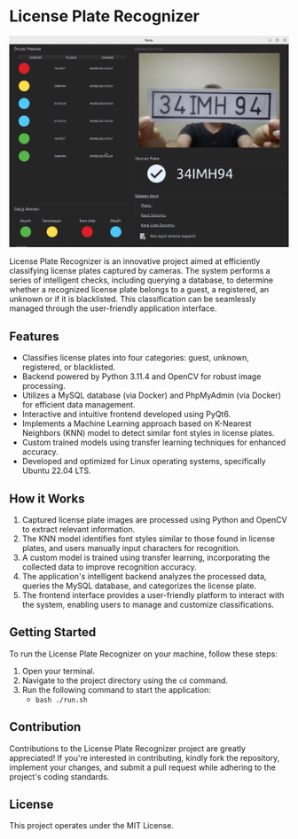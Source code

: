 # License Plate Recognizer

![lpr_gui](./lpr_gui.png)

License Plate Recognizer is an innovative project aimed at efficiently classifying license plates captured by cameras. The system performs a series of intelligent checks, including querying a database, to determine whether a recognized license plate belongs to a guest, a registered, an unknown or if it is blacklisted. This classification can be seamlessly managed through the user-friendly application interface.

## Features
- Classifies license plates into four categories: guest, unknown, registered, or blacklisted.
- Backend powered by Python 3.11.4 and OpenCV for robust image processing.
- Utilizes a MySQL database (via Docker) and PhpMyAdmin (via Docker) for efficient data management.
- Interactive and intuitive frontend developed using PyQt6.
- Implements a Machine Learning approach based on K-Nearest Neighbors (KNN) model to detect similar font styles in license plates.
- Custom trained models using transfer learning techniques for enhanced accuracy.
- Developed and optimized for Linux operating systems, specifically Ubuntu 22.04 LTS.

## How it Works
1. Captured license plate images are processed using Python and OpenCV to extract relevant information.
2. The KNN model identifies font styles similar to those found in license plates, and users manually input characters for recognition.
3. A custom model is trained using transfer learning, incorporating the collected data to improve recognition accuracy.
4. The application's intelligent backend analyzes the processed data, queries the MySQL database, and categorizes the license plate.
5. The frontend interface provides a user-friendly platform to interact with the system, enabling users to manage and customize classifications.

## Getting Started
To run the License Plate Recognizer on your machine, follow these steps:

1. Open your terminal.
2. Navigate to the project directory using the `cd` command.
3. Run the following command to start the application:
    * `bash ./run.sh`

## Contribution
Contributions to the License Plate Recognizer project are greatly appreciated! If you're interested in contributing, kindly fork the repository, implement your changes, and submit a pull request while adhering to the project's coding standards.

## License
This project operates under the MIT License.